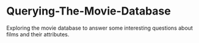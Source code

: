 # Querying-The-Movie-Database
Exploring the movie database to answer some interesting questions about films and their attributes.
